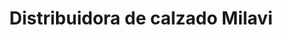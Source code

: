 ---
title: "Distribuidora de calzado Milavi"
url: /toluca-de-lerdo/distribuidora-de-calzado-milavi/
shop: zapatos
---